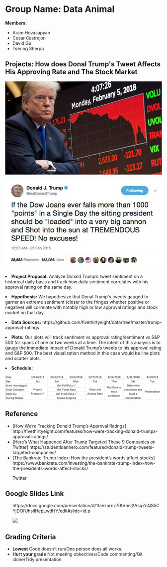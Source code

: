 <h1>Group Name: Data Animal</h1>
<p>
<b>Members:</b>
</p>
<ul>
<li>Aram Hovasapyan</li>
<li>Cesar Castrejon</li>
<li>David Gu</li>
<li>Tsering Sherpa</li>
</ul>
<h2>Projects: How does Donal Trump's Tweet Affects His Approving Rate and The Stock Market</h2>
<p>
 <img src="image/dow-jones-stock-market-crash-donald-trump-915007.jpg"/>
<p>
 <img src="image/5a7904cb1d000026006ade10.jpeg"/>
<li><b>Project Proposal:</b> Analyze Donald Trump’s tweet sentiment on a historical daily basis and track how daily sentiment correlates with his approval rating on the same day.</li>
<p>
<li><b>Hypothesis:</b> We hypothesize that Donal Trump's tweets gauged to garner an extreme sentiment (closer to the fringes whether positive or negative) will correlate with notably high or low approval ratings and stock market on that day. </li>
<p>
<li><b>Data Sources:</b> https://github.com/fivethirtyeight/data/tree/master/trump-approval-ratings</li>
<p>
<li><b>Plots:</b> Our plots will track sentiment vs approval rating/sentiment vs S&P 500 for spans of one or two weeks at a time. The intent of this analysis is to gauge the immediate impact of Donald Trump’s tweets to his approval rating and S&P 500. 
The best visualization method in this case would be line plots and scatter plots.</li>
<p>
<li><b>Schedule:
<p>
 <img src="image/Rough schedule.png"/>
 <p>
</ul>
<h2>Reference</h2>
<ul>
<p>
<li></b></b>[How We’re Tracking Donald Trump’s Approval Ratings] http://fivethirtyeight.com/features/how-were-tracking-donald-trumps-approval-ratings/</li>
<li></b></b>[Here’s What Happened After Trump Targeted These 9 Companies on Twitter] https://studentloanhero.com/featured/donald-trump-tweets-targeted-companies/</li>
<li></b></b>[The Bankrate Trump Index: How the president’s words affect stocks] https://www.bankrate.com/investing/the-bankrate-trump-index-how-the-presidents-words-affect-stocks/</li>
<p>
</b></b>Twitter
</ul>
<h2>Google Slides Link</h2>
<ul>
<p>
</b></b>https://docs.google.com/presentation/d/1faezurnz70tVhej2AsqZnQS5CYjDOfUhsiIHepLwdHY/edit#slide=id.p</li>
 <p>
 <img src="image/Analytics Paradigm.jpeg"/>
 <p>
</ul>
<h2>Grading Criteria</h2>
<ul>
<li><b>Lowest</b> Code doesn't run/One person does all works.</li>
<li><b>Hurt your grade</b> Not meeting obkectives/Code commenting/Git clone/Tidy presentation.</li>

